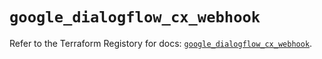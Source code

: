 # `google_dialogflow_cx_webhook`

Refer to the Terraform Registory for docs: [`google_dialogflow_cx_webhook`](https://registry.terraform.io/providers/hashicorp/google-beta/4.75.1/docs/resources/google_dialogflow_cx_webhook).
